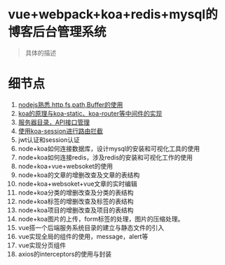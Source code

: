 # vue+webpack+koa+redis+mysql的博客后台管理系统
> 具体的描述
# 细节点
1. [nodejs熟悉,http,fs,path,Buffer的使用](https://github.com/dirkhe1051931999/hjBlog/blob/master/blog-management/lessons/01.md)
2. [koa的原理与koa-static、koa-router等中间件的实现](https://github.com/dirkhe1051931999/hjBlog/blob/master/blog-management/lessons/02.md)
2. [服务器目录，API接口管理](https://github.com/dirkhe1051931999/hjBlog/blob/master/blog-management/lessons/03.md)
3. [使用koa-session进行路由拦截](https://github.com/dirkhe1051931999/hjBlog/blob/master/blog-management/lessons/04.md)
4. jwt认证和session认证
5. node+koa如何连接数据库，设计mysql的安装和可视化工具的使用
6. node+koa如何连接redis，涉及redis的安装和可视化工作的使用
7. node+koa+vue+websoket的使用
8. node+koa的文章的增删改查及文章的表结构
9. node+koa+websoket+vue文章的实时编辑
10. node+koa分类的增删改查及分类的表结构
11. node+koa标签的增删改查及标签的表结构
12. node+koa项目的增删改查及项目的表结构
13. node+koa图片的上传，form标签的处理，图片的压缩处理。
14. vue搭一个后端服务系统目录的建立与静态文件的引入
15. vue实现全局的组件的使用，message，alert等
16. vue实现分页组件
17. axios的interceptors的使用与封装
